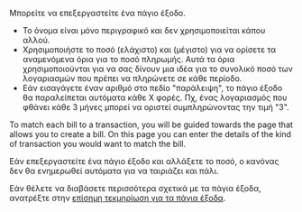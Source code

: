 Μπορείτε να επεξεργαστείτε ένα πάγιο έξοδο.

* Το όνομα είναι μόνο περιγραφικό και δεν χρησιμοποιείται κάπου αλλού.
* Χρησιμοποιήστε το ποσό (ελάχιστο) και (μέγιστο) για να ορίσετε τα αναμενόμενα όρια για το ποσό πληρωμής. Αυτά τα όρια χρησιμοποιούνται για να σας δίνουν μια ιδέα για το συνολικό ποσό των λογαριασμών που πρέπει να πληρώνετε σε κάθε περίοδο.
* Εάν εισαγάγετε έναν αριθμό στο πεδίο "παράλειψη", το πάγιο έξοδο θα παραλείπεται αυτόματα κάθε Χ φορές. Πχ, ένας λογαριασμός που φθάνει κάθε 3 μήνες μπορεί να οριστεί συμπληρώνοντας την τιμή "3".

To match each bill to a transaction, you will be guided towards the page that allows you to create a bill. On this page you can enter the details of the kind of transaction you would want to match the bill.

Εάν επεξεργαστείτε ένα πάγιο έξοδο και αλλάξετε το ποσό, ο κανόνας δεν θα ενημερωθεί αυτόματα για να ταιριάζει και πάλι.

Εάν θέλετε να διαβάσετε περισσότερα σχετικά με τα πάγια έξοδα, ανατρέξτε στην [επίσημη τεκμηρίωση για τα πάγια έξοδα](https://docs.firefly-iii.org/advanced-concepts/bills).